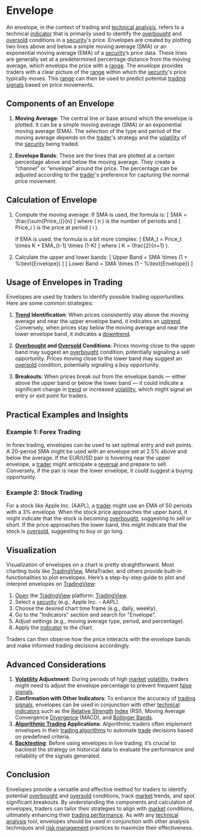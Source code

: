# Envelope

An envelope, in the context of trading and [technical analysis](../t/technical_analysis.md), refers to a technical [indicator](../i/indicator.md) that is primarily used to identify the [overbought](../o/overbought.md) and [oversold](../o/oversold.md) conditions in a [security](../s/security.md)'s price. Envelopes are created by plotting two lines above and below a simple moving average (SMA) or an exponential moving average (EMA) of a [security](../s/security.md)’s price data. These lines are generally set at a predetermined percentage distance from the moving average, which envelops the price with a [range](../r/range.md). The envelope provides traders with a clear picture of the [range](../r/range.md) within which the [security](../s/security.md)'s price typically moves. This [range](../r/range.md) can then be used to predict potential [trading signals](../t/trading_signals.md) based on price movements.

## Components of an Envelope

1. **Moving Average**: The central line or base around which the envelope is plotted. It can be a simple moving average (SMA) or an exponential moving average (EMA). The selection of the type and period of the moving average depends on the [trader](../t/trader.md)'s strategy and the [volatility](../v/volatility.md) of the [security](../s/security.md) being traded.
   
2. **Envelope Bands**: These are the lines that are plotted at a certain percentage above and below the moving average. They create a “channel” or “envelope” around the price. The percentage can be adjusted according to the [trader](../t/trader.md)'s preference for capturing the normal price movement.

## Calculation of Envelope

1. Compute the moving average:
   If SMA is used, the formula is:
   \[
   SMA = \frac{\sum{Price_i}}{n}
   \]
   where \( n \) is the number of periods and \( Price_i \) is the price at period \( i \).

   If EMA is used, the formula is a bit more complex:
   \[
   EMA_t = Price_t \times K + EMA_{t-1} \times (1-K)
   \]
   where \( K = \frac{2}{n+1} \).

2. Calculate the upper and lower bands:
   \[
   Upper Band = SMA \times (1 + \%\text{Envelope})
   \]
   \[
   Lower Band = SMA \times (1 - \%\text{Envelope})
   \]

## Usage of Envelopes in Trading

Envelopes are used by traders to identify possible trading opportunities. Here are some common strategies:

1. **[Trend](../t/trend.md) Identification**: When prices consistently stay above the moving average and near the upper envelope band, it indicates an [uptrend](../u/uptrend.md). Conversely, when prices stay below the moving average and near the lower envelope band, it indicates a [downtrend](../d/downtrend.md).

2. **[Overbought](../o/overbought.md) and [Oversold](../o/oversold.md) Conditions**: Prices moving close to the upper band may suggest an [overbought](../o/overbought.md) condition, potentially signaling a sell opportunity. Prices moving close to the lower band may suggest an [oversold](../o/oversold.md) condition, potentially signaling a buy opportunity.

3. **Breakouts**: When prices break out from the envelope bands — either above the upper band or below the lower band — it could indicate a significant change in [trend](../t/trend.md) or increased [volatility](../v/volatility.md), which might signal an entry or exit point for traders.

## Practical Examples and Insights

### Example 1: Forex Trading

In forex trading, envelopes can be used to set optimal entry and exit points. A 20-period SMA might be used with an envelope set at 2.5% above and below the average. If the EUR/USD pair is hovering near the upper envelope, a [trader](../t/trader.md) might anticipate a [reversal](../r/reversal.md) and prepare to sell. Conversely, if the pair is near the lower envelope, it could suggest a buying opportunity.

### Example 2: Stock Trading

For a stock like Apple Inc. (AAPL), a [trader](../t/trader.md) might use an EMA of 50 periods with a 3% envelope. When the stock price approaches the upper band, it might indicate that the stock is becoming [overbought](../o/overbought.md), suggesting to sell or short. If the price approaches the lower band, this might indicate that the stock is [oversold](../o/oversold.md), suggesting to buy or go long.

## Visualization

Visualization of envelopes on a chart is pretty straightforward. Most charting tools like [TradingView](../t/tradingview.md), MetaTrader, and others provide built-in functionalities to plot envelopes. Here’s a step-by-step guide to plot and interpret envelopes on [TradingView](../t/tradingview.md):

1. [Open](../o/open.md) the [TradingView](../t/tradingview.md) platform: [TradingView](https://www.tradingview.com/).
2. Select a [security](../s/security.md) (e.g., Apple Inc. - AAPL).
3. Choose the desired chart time frame (e.g., daily, weekly).
4. Go to the "Indicators" section and search for "Envelope".
5. Adjust settings (e.g., moving average type, period, and percentage).
6. Apply the [indicator](../i/indicator.md) to the chart.

Traders can then observe how the price interacts with the envelope bands and make informed trading decisions accordingly.

## Advanced Considerations

1. **[Volatility](../v/volatility.md) Adjustment**: During periods of high [market](../m/market.md) [volatility](../v/volatility.md), traders might need to adjust the envelope percentage to prevent frequent [false signals](../f/false_signals_in_trading.md).
2. **Confirmation with Other Indicators**: To enhance the accuracy of [trading signals](../t/trading_signals.md), envelopes can be used in conjunction with other [technical indicators](../t/technical_indicator.md) such as the [Relative Strength](../r/relative_strength.md) [Index](../i/index.md) (RSI), Moving Average Convergence [Divergence](../d/divergence.md) (MACD), and [Bollinger Bands](../b/bollinger_band.md).
3. **[Algorithmic Trading](../a/accountability.md) Applications**: Algorithmic traders often implement envelopes in their [trading algorithms](../t/trading_algorithms.md) to automate [trade](../t/trade.md) decisions based on predefined criteria.
4. **[Backtesting](../b/backtesting.md)**: Before using envelopes in live trading, it’s crucial to backtest the strategy on historical data to evaluate the performance and reliability of the signals generated.

## Conclusion

Envelopes provide a versatile and effective method for traders to identify potential [overbought](../o/overbought.md) and [oversold](../o/oversold.md) conditions, track [market](../m/market.md) trends, and spot significant breakouts. By understanding the components and calculation of envelopes, traders can tailor their strategies to align with [market](../m/market.md) conditions, ultimately enhancing their [trading performance](../t/trading_performance.md). As with any [technical analysis](../t/technical_analysis.md) tool, envelopes should be used in conjunction with other analysis techniques and [risk management](../r/risk_management.md) practices to maximize their effectiveness.